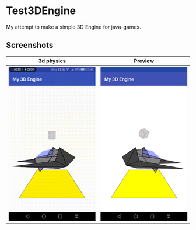 # Test3DEngine
My attempt to make a simple 3D Engine for java-games.

Screenshots
------------

3d physics | Preview
---- | ----
![](screenshots/3d%20with%20physics.gif) | ![](screenshots/preview.png)
